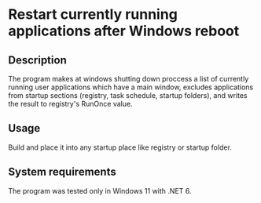 # Restart currently running applications after Windows reboot

## Description

The program makes at windows shutting down proccess a list of currently running 
user applications which have a main window, excludes applications from startup 
sections (registry, task schedule, startup folders), and writes the result 
to registry's RunOnce value.

## Usage

Build and place it into any startup place like registry or startup folder.

## System requirements

The program was tested only in Windows 11 with .NET 6.
